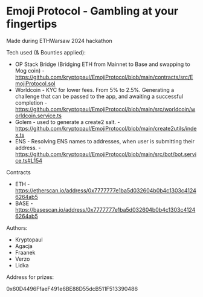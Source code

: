 # Emoji Protocol - Gambling at your fingertips

Made during ETHWarsaw 2024 hackathon

Tech used (& Bounties applied):

- OP Stack Bridge (Bridging ETH from Mainnet to Base and swapping to Mog coin) - https://github.com/kryptopaul/EmojiProtocol/blob/main/contracts/src/EmojiProtocol.sol
- Worldcoin - KYC for lower fees. From 5% to 2.5%. Generating a challenge that can be passed to the app, and awaiting a successful completion - https://github.com/kryptopaul/EmojiProtocol/blob/main/src/worldcoin/worldcoin.service.ts
- Golem - used to generate a create2 salt. - https://github.com/kryptopaul/EmojiProtocol/blob/main/create2utils/index.ts
- ENS - Resolving ENS names to addresses, when user is submitting their address. - https://github.com/kryptopaul/EmojiProtocol/blob/main/src/bot/bot.service.ts#L154

Contracts

- ETH - https://etherscan.io/address/0x7777777e1ba5d032604b0b4c1303c41246264ab5
- BASE - https://basescan.io/address/0x7777777e1ba5d032604b0b4c1303c41246264ab5


Authors:

- Kryptopaul
- Agacja
- Fraanek
- Verzo
- Lidka

Address for prizes:

0x60D4496FfaeF491e6BE88D55dcB511F513390486